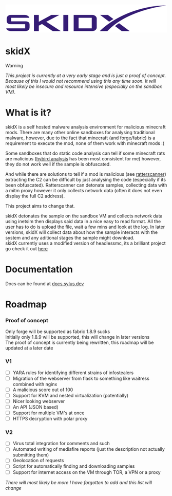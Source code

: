 ![](images/purple_text_logo_NB.png)
# skidX
> [!WARNING]
> *This project is currently at a very early stage and is just a proof of concept. Because of this I would not recommend using this any time soon. It will most likely be insecure and resource intensive (especially on the sandbox VM).* <br/>
# What is it? 
skidX is a self hosted malware analysis environment for malicious minecraft mods. There are many other online sandboxes for analysing traditional malware, however, due to the fact that minecraft (and forge/fabric) is a requirement to execute the mod, none of them work with minecraft mods :( <br/>

Some sandboxes that do static code analysis can tell if some minecraft rats are malicious ([hybird analysis](https://www.hybrid-analysis.com/) has been most consistent for me) however, they do not work well if the sample is obfuscated.

And while there are solutions to tell if a mod is malicious (see [ratterscanner](https://ratterscanner.com)) extracting the C2 can be difficult by just analysing the code (especially if its been obfuscated). Ratterscanner can detonate samples, collecting data with a mitm proxy however it only collects network data (often it does not even display the full C2 address).

This project aims to change that. <br/>

skidX detonates the sample on the sandbox VM and collects network data using inetsim then displays said data in a nice easy to read format. All the user has to do is upload the file, wait a few mins and look at the log. In later versions, skidX will collect data about how the sample interacts with the system and any aditional stages the sample might download. <br/>
skidX currently uses a modified version of headlessmc, its a brilliant project go check it out [here](https://github.com/3arthqu4ke/headlessmc) <br/>

# Documentation
Docs can be found at [docs.sylus.dev](https://docs.sylus.dev)<br/>

# Roadmap
### Proof of concept
Only forge will be supported as fabric 1.8.9 sucks<br/>
Initially only 1.8.9 will be supported, this will change in later versions<br/>
The proof of concept is currently being rewritten, this roadmap will be updated at a later date <br/> 
### V1 
- [ ] YARA rules for identifying different strains of infostealers <br/>
- [ ] Migration of the webserver from flask to something like waitress combined with nginx <br/>
- [ ] A malicious score out of 100 <br/>
- [ ] Support for KVM and nested virtualization (potentially) <br/>
- [ ] Nicer looking webserver <br/>
- [ ] An API (JSON based) <br/>
- [ ] Support for multiple VM's at once<br/>
- [ ] HTTPS decryption with polar proxy <br/>
### V2 
- [ ] Virus total integration for comments and such <br/>
- [ ] Automated writing of mediafire reports (just the description not actually submitting them) <br/>
- [ ] Geolocation of requests <br/>
- [ ] Script for automatically finding and downloading samples <br/>
- [ ] Support for internet access on the VM through TOR, a VPN or a proxy <br/>

*There will most likely be more I have forgotten to add and this list will change*
